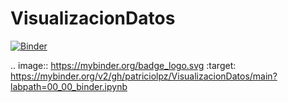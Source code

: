 # VisualizacionDatos
[![Binder](https://mybinder.org/badge_logo.svg)](https://mybinder.org/v2/gh/patriciolpz/VisualizacionDatos/main?labpath=00_00_binder.ipynb)

.. image:: https://mybinder.org/badge_logo.svg
 :target: https://mybinder.org/v2/gh/patriciolpz/VisualizacionDatos/main?labpath=00_00_binder.ipynb
